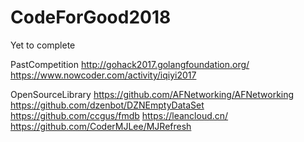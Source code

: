 # CodeForGood2018
 Yet to complete

PastCompetition
http://gohack2017.golangfoundation.org/
https://www.nowcoder.com/activity/iqiyi2017

OpenSourceLibrary
https://github.com/AFNetworking/AFNetworking
https://github.com/dzenbot/DZNEmptyDataSet
https://github.com/ccgus/fmdb
https://leancloud.cn/
https://github.com/CoderMJLee/MJRefresh
